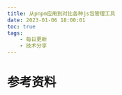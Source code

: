 ```yaml
---
title: 从pnpm应用到对比各种js包管理工具
date: 2023-01-06 18:00:01
toc: true
tags:
    - 每日更新
    - 技术分享
---
```



# 参考资料
